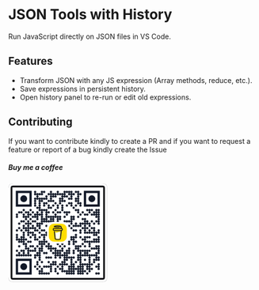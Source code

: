 # JSON Tools with History

Run JavaScript directly on JSON files in VS Code.

## Features
- Transform JSON with any JS expression (Array methods, reduce, etc.).
- Save expressions in persistent history.
- Open history panel to re-run or edit old expressions.

## Contributing
If you want to contribute kindly to create a PR and if you want to request a feature or report of a bug kindly create the Issue
##### Buy me a coffee
<a href="https://buymeacoffee.com/andreantobs"><img src="https://raw.githubusercontent.com/baguse/directus-extension-flow-manager/6edf42d9a46f11c84f4caef2dbef25de22085172/images/buyme-coffee.png" width="200" /></a>
